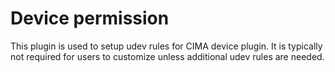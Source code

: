 # Device permission

This plugin is used to setup udev rules for CIMA device plugin. It is typically not required for users to customize unless additional udev rules are needed.